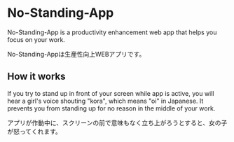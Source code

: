 # No-Standing-App
No-Standing-App is a productivity enhancement web app that helps you focus on your work.

No-Standing-Appは生産性向上WEBアプリです。

## How it works
If you try to stand up in front of your screen while app is active, you will hear a girl's voice shouting "kora", which means "oi" in Japanese. It prevents you from standing up for no reason in the middle of your work.

アプリが作動中に、スクリーンの前で意味もなく立ち上がろうとすると、女の子が怒ってくれます。

